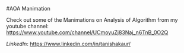 #AOA Manimation

Check out some of the Manimations on Analysis of Algorithm from my youtube channel: https://www.youtube.com/channel/UCmoyuZj83Naj_n6TnB_0O2Q

_LinkedIn_: https://www.linkedin.com/in/tanishakaur/

